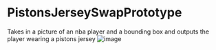 # PistonsJerseySwapPrototype
Takes in a picture of an nba player and a bounding box and outputs the player wearing a pistons jersey
![image](https://github.com/ez7930/PistonsJerseySwap/assets/141891182/5c87dbc7-e7af-41d2-89f2-0aeaacdb3332)

